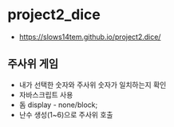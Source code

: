 # project2_dice
+ https://slows14tem.github.io/project2.dice/

## 주사위 게임
+ 내가 선택한 숫자와 주사위 숫자가 일치하는지 확인
+ 자바스크립트 사용
+ 돔 display - none/block;
+ 난수 생성(1~6)으로 주사위 호출
